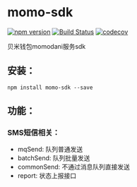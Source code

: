 # momo-sdk
[![npm version](https://badge.fury.io/js/momo-sdk.svg)](https://badge.fury.io/js/momo-sdk)
[![Build Status](https://api.travis-ci.org/bmqb/momo-sdk.svg?branch=master)](https://travis-ci.org/bmqb/momo-sdk)
[![codecov](https://codecov.io/gh/bmqb/momo-sdk/branch/master/graph/badge.svg)](https://codecov.io/gh/bmqb/momo-sdk)


贝米钱包momodani服务sdk

## 安装：
```
npm install momo-sdk --save
```

## 功能：
### SMS短信相关：
- mqSend: 队列普通发送
- batchSend: 队列批量发送
- commonSend: 不通过消息队列直接发送
- report: 状态上报接口